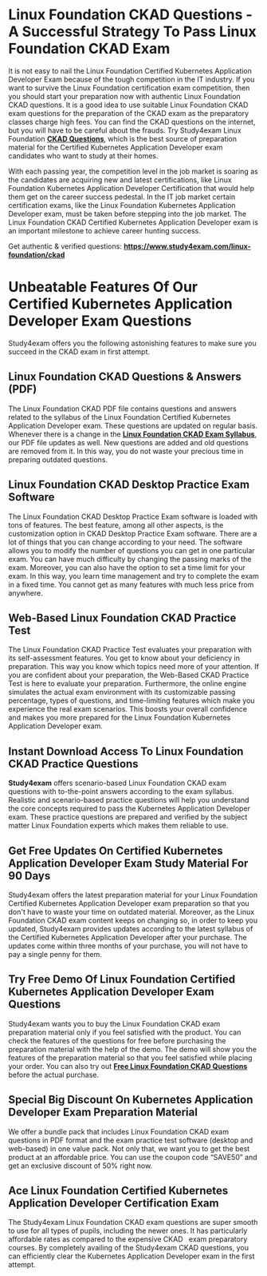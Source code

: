 <h1><strong>Linux Foundation CKAD Questions - A Successful Strategy To Pass Linux Foundation CKAD Exam</strong></h1>

<p>It is not easy to nail the Linux Foundation Certified Kubernetes Application Developer Exam because of the tough competition in the IT industry. If you want to survive the Linux Foundation certification exam competition, then you should start your preparation now with authentic Linux Foundation CKAD questions. It is a good idea to use suitable Linux Foundation CKAD exam questions for the preparation of the CKAD exam as the preparatory classes charge high fees. You can find the CKAD questions on the internet, but you will have to be careful about the frauds. Try Study4exam Linux Foundation <a href="https://www.study4exam.com/linux-foundation/info/ckad"><strong>CKAD Questions</strong></a>, which is the best source of preparation material for the Certified Kubernetes Application Developer exam candidates who want to study at their homes.</p>

<p>With each passing year, the competition level in the job market is soaring as the candidates are acquiring new and latest certifications, like Linux Foundation Kubernetes Application Developer Certification that would help them get on the career success pedestal. In the IT job market certain certification exams, like the Linux Foundation Kubernetes Application Developer exam, must be taken before stepping into the job market. The Linux Foundation CKAD Certified Kubernetes Application Developer exam is an important milestone to achieve career hunting success.</p>

<p>Get authentic & verified questions: <strong><a href="http://https://www.study4exam.com/linux-foundation/ckad">https://www.study4exam.com/linux-foundation/ckad</a></strong></p>

<h1><strong>Unbeatable Features Of Our Certified Kubernetes Application Developer Exam Questions</strong></h1>

<p>Study4exam offers you the following astonishing features to make sure you succeed in the CKAD exam in first attempt.</p>

<h2><strong>Linux Foundation CKAD Questions & Answers (PDF)</strong></h2>

<p>The Linux Foundation CKAD PDF file contains questions and answers related to the syllabus of the Linux Foundation Certified Kubernetes Application Developer exam. These questions are updated on regular basis. Whenever there is a change in the <a href="https://www.study4exam.com/linux-foundation/syllabus/ckad"><strong>Linux Foundation CKAD Exam Syllabus</strong></a>, our PDF file updates as well. New questions are added and old questions are removed from it. In this way, you do not waste your precious time in preparing outdated questions.</p>

<h2><strong>Linux Foundation CKAD Desktop Practice Exam Software</strong></h2>

<p>The Linux Foundation CKAD Desktop Practice Exam software is loaded with tons of features. The best feature, among all other aspects, is the customization option in CKAD Desktop Practice Exam software. There are a lot of things that you can change according to your need. The software allows you to modify the number of questions you can get in one particular exam. You can have much difficulty by changing the passing marks of the exam. Moreover, you can also have the option to set a time limit for your exam. In this way, you learn time management and try to complete the exam in a fixed time. You cannot get as many features with much less price from anywhere.</p>

<h2><strong>Web-Based Linux Foundation CKAD Practice Test</strong></h2>

<p>The Linux Foundation CKAD Practice Test evaluates your preparation with its self-assessment features. You get to know about your deficiency in preparation. This way you know which topics need more of your attention. If you are confident about your preparation, the Web-Based CKAD Practice Test is here to evaluate your preparation. Furthermore, the online engine simulates the actual exam environment with its customizable passing percentage, types of questions, and time-limiting features which make you experience the real exam scenarios. This boosts your overall confidence and makes you more prepared for the Linux Foundation Kubernetes Application Developer exam.</p>

<h2><strong>Instant Download Access To Linux Foundation CKAD Practice Questions</strong></h2>

<p><strong>Study4exam</strong> offers scenario-based Linux Foundation CKAD exam questions with to-the-point answers according to the exam syllabus. Realistic and scenario-based practice questions will help you understand the core concepts required to pass the Kubernetes Application Developer exam. These practice questions are prepared and verified by the subject matter Linux Foundation experts which makes them reliable to use.</p>

<h2><strong>Get Free Updates On Certified Kubernetes Application Developer Exam Study Material For 90 Days</strong></h2>

<p>Study4exam offers the latest preparation material for your Linux Foundation Certified Kubernetes Application Developer exam preparation so that you don't have to waste your time on outdated material. Moreover, as the Linux Foundation CKAD exam content keeps on changing so, in order to keep you updated, Study4exam provides updates according to the latest syllabus of the Certified Kubernetes Application Developer after your purchase. The updates come within three months of your purchase, you will not have to pay a single penny for them.</p>

<h2><strong>Try Free Demo Of Linux Foundation Certified Kubernetes Application Developer Exam Questions</strong></h2>

<p>Study4exam wants you to buy the Linux Foundation CKAD exam preparation material only if you feel satisfied with the product. You can check the features of the questions for free before purchasing the preparation material with the help of the demo. The demo will show you the features of the preparation material so that you feel satisfied while placing your order. You can also try out <a href="https://www.study4exam.com/linux-foundation/free-ckad-questions"><strong>Free Linux Foundation CKAD Questions</strong></a> before the actual purchase.</p>

<h2><strong>Special Big Discount On Kubernetes Application Developer Exam Preparation Material</strong></h2>

<p>We offer a bundle pack that includes Linux Foundation CKAD exam questions in PDF format and the exam practice test software (desktop and web-based) in one value pack. Not only that, we want you to get the best product at an affordable price. You can use the coupon code “SAVE50” and get an exclusive discount of 50% right now.</p>

<h2><strong>Ace Linux Foundation Certified Kubernetes Application Developer Certification Exam</strong></h2>

<p>The Study4exam Linux Foundation CKAD exam questions are super smooth to use for all types of pupils, including the newer ones. It has particularly affordable rates as compared to the expensive CKAD   exam preparatory courses. By completely availing of the Study4exam CKAD questions, you can efficiently clear the Kubernetes Application Developer exam in the first attempt.<br />
 </p>

